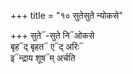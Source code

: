 +++
title = "१० सुतेसुते न्योकसे"

+++
सुते᳓-सुते नि᳓ओकसे  
बृह᳓द् बृहत᳓ ए᳓द् अरिः᳓  
इ᳓न्द्राय शूष᳓म् अर्चति